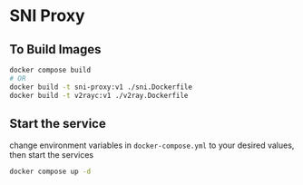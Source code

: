 # SNI Proxy

## To Build Images
```bash
docker compose build
# OR
docker build -t sni-proxy:v1 ./sni.Dockerfile
docker build -t v2rayc:v1 ./v2ray.Dockerfile
```

## Start the service
change environment variables in `docker-compose.yml` to your desired values, then start the services
```bash
docker compose up -d
```
